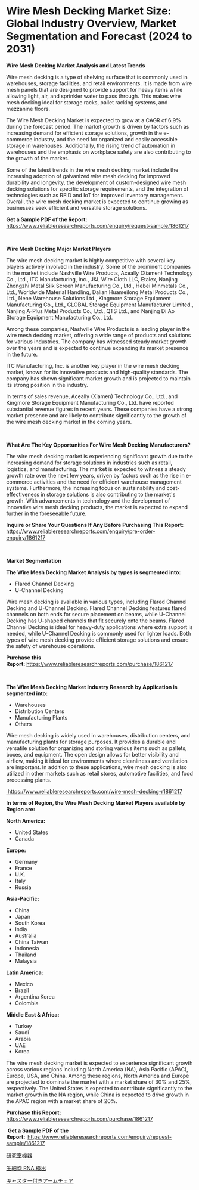<p><h1>Wire Mesh Decking Market Size: Global Industry Overview, Market Segmentation and Forecast (2024 to 2031)</h1></p><p><strong>Wire Mesh Decking Market Analysis and Latest Trends</strong></p>
<p><p>Wire mesh decking is a type of shelving surface that is commonly used in warehouses, storage facilities, and retail environments. It is made from wire mesh panels that are designed to provide support for heavy items while allowing light, air, and sprinkler water to pass through. This makes wire mesh decking ideal for storage racks, pallet racking systems, and mezzanine floors.</p><p>The Wire Mesh Decking Market is expected to grow at a CAGR of 6.9% during the forecast period. The market growth is driven by factors such as increasing demand for efficient storage solutions, growth in the e-commerce industry, and the need for organized and easily accessible storage in warehouses. Additionally, the rising trend of automation in warehouses and the emphasis on workplace safety are also contributing to the growth of the market.</p><p>Some of the latest trends in the wire mesh decking market include the increasing adoption of galvanized wire mesh decking for improved durability and longevity, the development of custom-designed wire mesh decking solutions for specific storage requirements, and the integration of technologies such as RFID and IoT for improved inventory management. Overall, the wire mesh decking market is expected to continue growing as businesses seek efficient and versatile storage solutions.</p></p>
<p><strong>Get a Sample PDF of the Report:&nbsp;</strong> <a href="https://www.reliableresearchreports.com/enquiry/request-sample/1861217">https://www.reliableresearchreports.com/enquiry/request-sample/1861217</a></p>
<p>&nbsp;</p>
<p><strong>Wire Mesh Decking Major Market Players</strong></p>
<p><p>The wire mesh decking market is highly competitive with several key players actively involved in the industry. Some of the prominent companies in the market include Nashville Wire Products, Aceally (Xiamen) Technology Co., Ltd., ITC Manufacturing, Inc., J&L Wire Cloth LLC, Etalex, Nanjing Zhongzhi Metal Silk Screen Manufacturing Co., Ltd., Hebei Minmetals Co., Ltd., Worldwide Material Handling, Dalian Huameilong Metal Products Co., Ltd., Nene Warehouse Solutions Ltd., Kingmore Storage Equipment Manufacturing Co., Ltd., GLOBAL Storage Equipment Manufacturer Limited., Nanjing A-Plus Metal Products Co., Ltd., QTS Ltd., and Nanjing Di Ao Storage Equipment Manufacturing Co., Ltd.</p><p>Among these companies, Nashville Wire Products is a leading player in the wire mesh decking market, offering a wide range of products and solutions for various industries. The company has witnessed steady market growth over the years and is expected to continue expanding its market presence in the future.</p><p>ITC Manufacturing, Inc. is another key player in the wire mesh decking market, known for its innovative products and high-quality standards. The company has shown significant market growth and is projected to maintain its strong position in the industry.</p><p>In terms of sales revenue, Aceally (Xiamen) Technology Co., Ltd., and Kingmore Storage Equipment Manufacturing Co., Ltd. have reported substantial revenue figures in recent years. These companies have a strong market presence and are likely to contribute significantly to the growth of the wire mesh decking market in the coming years.</p></p>
<p>&nbsp;</p>
<p><strong>What Are The Key Opportunities For Wire Mesh Decking Manufacturers?</strong></p>
<p><p>The wire mesh decking market is experiencing significant growth due to the increasing demand for storage solutions in industries such as retail, logistics, and manufacturing. The market is expected to witness a steady growth rate over the next few years, driven by factors such as the rise in e-commerce activities and the need for efficient warehouse management systems. Furthermore, the increasing focus on sustainability and cost-effectiveness in storage solutions is also contributing to the market's growth. With advancements in technology and the development of innovative wire mesh decking products, the market is expected to expand further in the foreseeable future.</p></p>
<p><strong>Inquire or Share Your Questions If Any Before Purchasing This Report:</strong> <a href="https://www.reliableresearchreports.com/enquiry/pre-order-enquiry/1861217">https://www.reliableresearchreports.com/enquiry/pre-order-enquiry/1861217</a></p>
<p>&nbsp;</p>
<p><strong>Market Segmentation</strong></p>
<p><strong>The Wire Mesh Decking Market Analysis by types is segmented into:</strong></p>
<p><ul><li>Flared Channel Decking</li><li>U-Channel Decking</li></ul></p>
<p><p>Wire mesh decking is available in various types, including Flared Channel Decking and U-Channel Decking. Flared Channel Decking features flared channels on both ends for secure placement on beams, while U-Channel Decking has U-shaped channels that fit securely onto the beams. Flared Channel Decking is ideal for heavy-duty applications where extra support is needed, while U-Channel Decking is commonly used for lighter loads. Both types of wire mesh decking provide efficient storage solutions and ensure the safety of warehouse operations.</p></p>
<p><strong>Purchase this Report:&nbsp;</strong><a href="https://www.reliableresearchreports.com/purchase/1861217">https://www.reliableresearchreports.com/purchase/1861217</a></p>
<p>&nbsp;</p>
<p><strong>The Wire Mesh Decking Market Industry Research by Application is segmented into:</strong></p>
<p><ul><li>Warehouses</li><li>Distribution Centers</li><li>Manufacturing Plants</li><li>Others</li></ul></p>
<p><p>Wire mesh decking is widely used in warehouses, distribution centers, and manufacturing plants for storage purposes. It provides a durable and versatile solution for organizing and storing various items such as pallets, boxes, and equipment. The open design allows for better visibility and airflow, making it ideal for environments where cleanliness and ventilation are important. In addition to these applications, wire mesh decking is also utilized in other markets such as retail stores, automotive facilities, and food processing plants.</p></p>
<p><a href="https://www.reliableresearchreports.com/wire-mesh-decking-r1861217">&nbsp;https://www.reliableresearchreports.com/wire-mesh-decking-r1861217</a></p>
<p><strong>In terms of Region, the Wire Mesh Decking Market Players available by Region are:</strong></p>
<p>
    <p> <strong> North America: </strong>
        <ul>
            <li>United States</li>
            <li>Canada</li>
        </ul>
        </p> 
    <p> <strong> Europe: </strong>
        <ul>
            <li>Germany</li>
            <li>France</li>
            <li>U.K.</li>
            <li>Italy</li>
            <li>Russia</li>
        </ul>
        </p> 
    <p> <strong> Asia-Pacific: </strong>
        <ul>
            <li>China</li>
            <li>Japan</li>
            <li>South Korea</li>
            <li>India</li>
            <li>Australia</li>
            <li>China Taiwan</li>
            <li>Indonesia</li>
            <li>Thailand</li>
            <li>Malaysia</li>
        </ul>
        </p> 
    <p> <strong> Latin America: </strong>
        <ul>
            <li>Mexico</li>
            <li>Brazil</li>
            <li>Argentina Korea</li>
            <li>Colombia</li>
        </ul>
        </p> 
    <p> <strong> Middle East & Africa: </strong>
        <ul>
            <li>Turkey</li>
            <li>Saudi</li>
            <li>Arabia</li>
            <li>UAE</li>
            <li>Korea</li>
        </ul>
    </p>
    </p>
<p><p>The wire mesh decking market is expected to experience significant growth across various regions including North America (NA), Asia Pacific (APAC), Europe, USA, and China. Among these regions, North America and Europe are projected to dominate the market with a market share of 30% and 25%, respectively. The United States is expected to contribute significantly to the market growth in the NA region, while China is expected to drive growth in the APAC region with a market share of 20%.</p></p>
<p><strong>Purchase this Report: </strong><a href="https://www.reliableresearchreports.com/purchase/1861217">https://www.reliableresearchreports.com/purchase/1861217</a></p>
<p>&nbsp;<strong>Get a Sample PDF of the Report:&nbsp;&nbsp;</strong><a href="https://www.reliableresearchreports.com/enquiry/request-sample/1861217">https://www.reliableresearchreports.com/enquiry/request-sample/1861217</a></p>
<p><strong></strong></p>
<p><p><a href="https://medium.com/@craigurcottrte8/%E5%AE%9F%E9%A8%93%E5%AE%A4%E6%A9%9F%E5%99%A8%E5%B8%82%E5%A0%B4%E3%81%AE%E8%A6%8F%E6%A8%A1%E3%81%A8%E5%B8%82%E5%A0%B4%E5%8B%95%E5%90%91-%E5%AE%8C%E5%85%A8%E3%81%AA%E6%A5%AD%E7%95%8C%E6%A6%82%E8%A6%81-2024%E5%B9%B4%E3%81%8B%E3%82%892031%E5%B9%B4%E3%81%BE%E3%81%A7-7c83d21cbc4d">研究室機器</a></p><p><a href="https://medium.com/@sebastianhodges1/%E7%94%9F%E3%81%8D%E3%81%A6%E3%81%84%E3%82%8B%E7%B4%B0%E8%83%9Erna%E6%A4%9C%E5%87%BA%E5%B8%82%E5%A0%B4%E3%83%A1%E3%83%88%E3%83%AA%E3%83%83%E3%82%AF%E3%82%B9%E3%81%AE%E3%83%87%E3%82%B3%E3%83%BC%E3%83%89-%E5%B8%82%E5%A0%B4%E3%82%B7%E3%82%A7%E3%82%A2-%E3%83%88%E3%83%AC%E3%83%B3%E3%83%89-%E6%88%90%E9%95%B7%E3%83%91%E3%82%BF%E3%83%BC%E3%83%B3-c586799b98f9">生細胞 RNA 検出</a></p><p><a href="https://medium.com/@aurelianghideanu2022/%E3%82%AD%E3%83%A3%E3%82%B9%E3%82%BF%E3%83%BC%E4%BB%98%E3%81%8D%E3%82%A2%E3%83%BC%E3%83%A0%E3%83%81%E3%82%A7%E3%82%A2%E3%81%AE%E5%B8%82%E5%A0%B4%E8%A6%8F%E6%A8%A1%E3%81%AF-%E3%82%B0%E3%83%AD%E3%83%BC%E3%83%90%E3%83%AB%E7%94%A3%E6%A5%AD%E3%81%AB%E3%81%8A%E3%81%91%E3%82%8B%E6%9C%80%E9%81%A9%E3%81%AA%E3%83%9E%E3%83%BC%E3%82%B1%E3%83%86%E3%82%A3%E3%83%B3%E3%82%B0%E3%83%81%E3%83%A3%E3%83%B3%E3%83%8D%E3%83%AB%E3%82%92%E6%98%8E%E3%82%89%E3%81%8B%E3%81%AB%E3%81%97%E3%81%A6%E3%81%84%E3%81%BE%E3%81%99-837011bef96a">キャスター付きアームチェア</a></p></p>